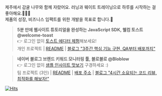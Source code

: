 제주에서 감귤 나무와 함께 자랐어요. 러닝과 웨이트 트레이닝으로 하루를 시작하는 걸 좋아해요.🍊🏃‍♂️ <br/>제품의 성장, 비즈니스 임팩트를 위한 개발을 목표로 합니다.🤘

> **5분 만에 웹사이트 튜토리얼을 완성하는 JavaScript SDK, 웰컴 토스트 @welcome-toast** <br/>
> 👉 로그인 없이 [토스트 에디터 체험](https://welcome-toast.com/toast/sample)해보세요!<br/>
> 개인 프로젝트 | [README](https://github.com/welcome-toast/welcome-toast?tab=readme-ov-file#welcome-toast) | 
> [블로그 "3주간 핵심 기능 구현, QA부터 배포까지"](https://www.as-tao.com/all/review-w50/)

> **네이버 블로그 브랜드 키워드 모니터링 툴, 블로블로 @Bloblow**<br/>
> 👉 로그인 없이 [샘플 인사이트 맛보기](https://bloblow.netlify.app/dashboard/sample) 구경하세요 :)<br/>
> 팀 프로젝트 (3인) | [README](https://github.com/Team-Bloblow/Bloblow-Client?tab=readme-ov-file#bloblow) | [배포 주소](https://bloblow.site) | [블로그 "4시간 소요되는 코드 리뷰, 최적화를 해보자!"](https://www.as-tao.com/all/team-project-2week/)

[![Hits](https://hits.seeyoufarm.com/api/count/incr/badge.svg?url=https%3A%2F%2Fgithub.com%2Fjin-ttao&count_bg=%23000000&title_bg=%23000000&icon=&icon_color=%23E7E7E7&title=hits&edge_flat=true)](https://hits.seeyoufarm.com)
